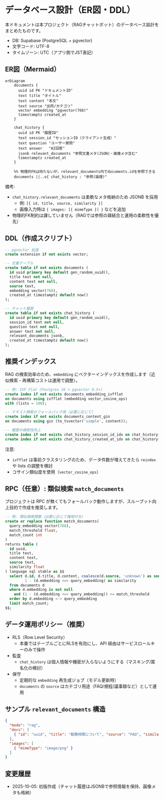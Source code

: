 # データベース設計（ER図・DDL）

本ドキュメントは本プロジェクト（RAGチャットボット）のデータベース設計をまとめたものです。

- DB: Supabase (PostgreSQL + pgvector)
- 文字コード: UTF-8
- タイムゾーン: UTC（アプリ側でJST表記）

## ER図（Mermaid）

```mermaid
erDiagram
    documents {
      uuid id PK "ドキュメントID"
      text title "タイトル"
      text content "本文"
      text source "出所/カテゴリ"
      vector embedding "pgvector(768)"
      timestamptz created_at
    }

    chat_history {
      uuid id PK "履歴ID"
      text session_id "セッションID（クライアント生成）"
      text question "ユーザー質問"
      text answer   "AI回答"
      jsonb relevant_documents "参照文書メタ(JSON)・画像メタ含む"
      timestamptz created_at
    }

    %% 物理的FKは持たないが、relevant_documents内でdocuments.idを参照できる
    documents ||..o{ chat_history : "参照(論理)"
```

備考:
- `chat_history.relevant_documents` は柔軟なメタ格納のため JSONB を採用
  - 例: `[{ id, title, source, similarity }]`
  - 画像入力時は `{ images: [{ mimeType }] }` などを追加
- 物理的FK制約は課していません（RAGでは参照の疎結合と運用の柔軟性を優先）

## DDL（作成スクリプト）

```sql
-- pgvector 拡張
create extension if not exists vector;

-- 文書テーブル
create table if not exists documents (
  id uuid primary key default gen_random_uuid(),
  title text not null,
  content text not null,
  source text,
  embedding vector(768),
  created_at timestamptz default now()
);

-- チャット履歴
create table if not exists chat_history (
  id uuid primary key default gen_random_uuid(),
  session_id text not null,
  question text not null,
  answer text not null,
  relevant_documents jsonb,
  created_at timestamptz default now()
);
```

## 推奨インデックス

RAG の検索効率のため、`embedding` にベクターインデックスを作成します（近似検索・再構築コストは運用で調整）。

```sql
-- 例: IVF Flat (Postgres 16 + pgvector 0.5+)
create index if not exists documents_embedding_ivfflat
on documents using ivfflat (embedding vector_cosine_ops)
with (lists = 100);

-- テキスト検索のフォールバック用（必要に応じて）
create index if not exists documents_content_gin
on documents using gin (to_tsvector('simple', content));

-- 履歴の検索性向上
create index if not exists chat_history_session_id_idx on chat_history(session_id);
create index if not exists chat_history_created_at_idx on chat_history(created_at);
```

注意:
- `ivfflat` は事前クラスタリングのため、データ件数が増えてきたら `reindex` や lists の調整を検討
- コサイン類似度を使用（`vector_cosine_ops`）

## RPC（任意）: 類似検索 `match_documents`

プロジェクトは RPC が無くてもフォールバック動作しますが、スループット向上目的で作成を推奨します。

```sql
-- 例: 類似検索関数（必要に応じて権限付与）
create or replace function match_documents(
  query_embedding vector(768),
  match_threshold float,
  match_count int
)
returns table (
  id uuid,
  title text,
  content text,
  source text,
  similarity float
) language sql stable as $$
  select d.id, d.title, d.content, coalesce(d.source, 'unknown') as source,
         1 - (d.embedding <=> query_embedding) as similarity
  from documents d
  where d.embedding is not null
    and (1 - (d.embedding <=> query_embedding)) >= match_threshold
  order by d.embedding <-> query_embedding
  limit match_count;
$$;
```

## データ運用ポリシー（推奨）
- RLS（Row Level Security）
  - 本番ではテーブルごとにRLSを有効にし、API 経由はサービスロールキーのみで操作
- 監査
  - `chat_history` は個人情報や機密が入らないようにする（マスキング/匿名化の検討）
- 保守
  - 定期的な `embedding` 再生成ジョブ（モデル更新時）
  - `documents` の `source` はカテゴリ用途（FAQ/規程/議事録など）として運用

## サンプル `relevant_documents` 構造

```json
{
  "mode": "rag",
  "docs": [
    { "id": "uuid", "title": "勤務時間について", "source": "FAQ", "similarity": 0.87 }
  ],
  "images": [
    { "mimeType": "image/png" }
  ]
}
```

## 変更履歴
- 2025-10-05: 初版作成（チャット履歴はJSONBで参照情報を保持、画像メタも格納）
